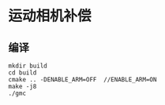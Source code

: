# 运动相机补偿

## 编译

    mkdir build
    cd build
    cmake .. -DENABLE_ARM=OFF  //ENABLE_ARM=ON 
    make -j8
    ./gmc
